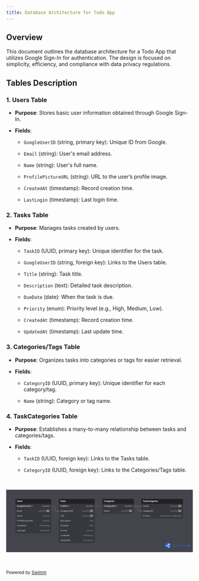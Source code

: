```yaml
---
title: Database Architecture for Todo App
---
```

## Overview

This document outlines the database architecture for a Todo App that utilizes Google Sign-In for authentication. The design is focused on simplicity, efficiency, and compliance with data privacy regulations.

## Tables Description

### 1\. **Users Table**

- **Purpose**: Stores basic user information obtained through Google Sign-In.

- **Fields**:

  - `GoogleUserID` (string, primary key): Unique ID from Google.

  - `Email` (string): User's email address.

  - `Name` (string): User's full name.

  - `ProfilePictureURL` (string): URL to the user’s profile image.

  - `CreatedAt` (timestamp): Record creation time.

  - `LastLogin` (timestamp): Last login time.

### 2\. **Tasks Table**

- **Purpose**: Manages tasks created by users.

- **Fields**:

  - `TaskID` (UUID, primary key): Unique identifier for the task.

  - `GoogleUserID` (string, foreign key): Links to the Users table.

  - `Title` (string): Task title.

  - `Description` (text): Detailed task description.

  - `DueDate` (date): When the task is due.

  - `Priority` (enum): Priority level (e.g., High, Medium, Low).

  - `CreatedAt` (timestamp): Record creation time.

  - `UpdatedAt` (timestamp): Last update time.

### 3\. **Categories/Tags Table**

- **Purpose**: Organizes tasks into categories or tags for easier retrieval.

- **Fields**:

  - `CategoryID` (UUID, primary key): Unique identifier for each category/tag.

  - `Name` (string): Category or tag name.

### 4\. **TaskCategories Table**

- **Purpose**: Establishes a many-to-many relationship between tasks and categories/tags.

- **Fields**:

  - `TaskID` (UUID, foreign key): Links to the Tasks table.

  - `CategoryID` (UUID, foreign key): Links to the Categories/Tags table.

&nbsp;

![](/.swm/images/Untitled-2024-1-22-16-58-28-496.png)

&nbsp;

<SwmMeta version="3.0.0" repo-id="Z2l0aHViJTNBJTNBVG9kby1hcHAlM0ElM0FDQUJsYW5r" repo-name="Todo-app"><sup>Powered by [Swimm](https://app.swimm.io/)</sup></SwmMeta>
